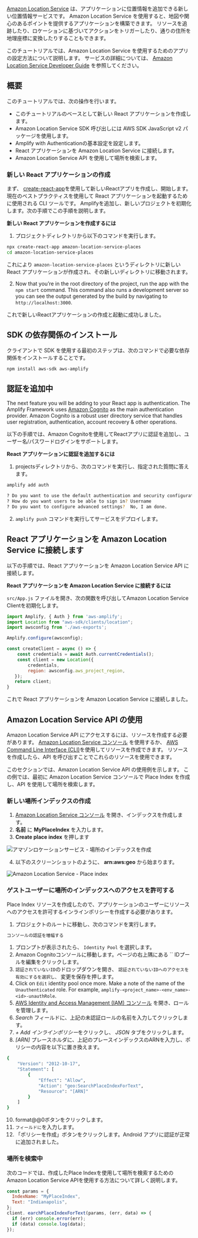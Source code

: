 [Amazon Location Service](https://aws.amazon.com/location/) は、アプリケーションに位置情報を追加できる新しい位置情報サービスです。 Amazon Location Service を使用すると、地図や関心のあるポイントを提供するアプリケーションを構築できます。 リソースを追跡したり、ロケーションに基づいてアクションをトリガーしたり、通りの住所を地理座標に変換したりすることもできます。

このチュートリアルでは、Amazon Location Service を使用するためのアプリの設定方法について説明します。 サービスの詳細については、 [Amazon Location Service Developer Guide](https://docs.aws.amazon.com/location/latest/developerguide/) を参照してください。

## 概要

このチュートリアルでは、次の操作を行います。

* このチュートリアルのベースとして新しい React アプリケーションを作成します。
* Amazon Location Service SDK 呼び出しには AWS SDK JavaScript v2 パッケージを使用します。
* Amplify with Authenticationの基本設定を設定します。
* React アプリケーションを Amazon Location Service に接続します。
* Amazon Location Service API を使用して場所を検索します。

### 新しい React アプリケーションの作成

まず、 [create-react-app](https://reactjs.org/docs/create-a-new-react-app.html)を使用して新しいReactアプリを作成し、開始します。 現在のベストプラクティスを使用して React アプリケーションを起動するために使用される CLI ツールです。 Amplifyを追加し、新しいプロジェクトを初期化します。次の手順でこの手順を説明します。

**新しい React アプリケーションを作成するには**

1. プロジェクトディレクトリから以下のコマンドを実行します。

```bash
npx create-react-app amazon-location-service-places
cd amazon-location-service-places
```

これにより `amazon-location-service-places` というディレクトリに新しい React アプリケーションが作成され、その新しいディレクトリに移動されます。

2. Now that you’re in the root directory of the project, run the app with the `npm start` command. This command also runs a development server so you can see the output generated by the build by navigating to `http://localhost:3000`.

これで新しいReactアプリケーションの作成と起動に成功しました。

## SDK の依存関係のインストール

クライアントで SDK を使用する最初のステップは、次のコマンドで必要な依存関係をインストールすることです。

```bash
npm install aws-sdk aws-amplify
```

## 認証を追加中

The next feature you will be adding to your React app is authentication. The Amplify Framework uses [Amazon Cognito](https://aws.amazon.com/cognito/) as the main authentication provider. Amazon Cognito is a robust user directory service that handles user registration, authentication, account recovery & other operations.

以下の手順では、Amazon Cognitoを使用してReactアプリに認証を追加し、ユーザー名/パスワードログインをサポートします。

**React アプリケーションに認証を追加するには**

1. projectsディレクトリから、次のコマンドを実行し、指定された質問に答えます。

```bash
amplify add auth

? Do you want to use the default authentication and security configuration? Default configuration
? How do you want users to be able to sign in? Username
? Do you want to configure advanced settings?  No, I am done.
```

2. `amplify push` コマンドを実行してサービスをデプロイします。

## React アプリケーションを Amazon Location Service に接続します

以下の手順では、React アプリケーションを Amazon Location Service API に接続します。

**React アプリケーションを Amazon Location Service に接続するには**

`src/App.js` ファイルを開き、次の関数を呼び出してAmazon Location Service Clientを初期化します。

```javascript
import Amplify, { Auth } from 'aws-amplify';
import Location from "aws-sdk/clients/location";
import awsconfig from './aws-exports';

Amplify.configure(awsconfig);

const createClient = async () => {
    const credentials = await Auth.currentCredentials();
    const client = new Location({
        credentials,
        region: awsconfig.aws_project_region,
   });
   return client;
}
```

これで React アプリケーションを Amazon Location Service に接続しました。

## Amazon Location Service API の使用

Amazon Location Service API にアクセスするには、リソースを作成する必要があります。 [Amazon Location Service コンソール](http://console.aws.amazon.com/location/home) を使用するか、 [AWS Command Line Interface (CLI)](https://aws.amazon.com/cli/)を使用してリソースを作成できます。 リソースを作成したら、API を呼び出すことでこれらのリソースを使用できます。

このセクションでは、Amazon Location Service API の使用例を示します。 この例では、最初に Amazon Location Service コンソールで Place Index を作成し、API を使用して場所を検索します。

### 新しい場所インデックスの作成

1. [Amazon Location Service コンソール](https://console.aws.amazon.com/location/places/home#/create) を開き、インデックスを作成します。
2. **名前** に **MyPlaceIndex** を入力します。
3. **Create place index** を押します

![アマゾンロケーションサービス - 場所のインデックスを作成](~/images/als/create-place-index.png)

4. 以下のスクリーンショットのように、 **arn:aws:geo** から始まります。

![Amazon Location Service - Place index](~/images/als/my-place-index.png)

### ゲストユーザーに場所のインデックスへのアクセスを許可する

Place Index リソースを作成したので、アプリケーションのユーザーにリソースへのアクセスを許可するインラインポリシーを作成する必要があります。

1. プロジェクトのルートに移動し、次のコマンドを実行します。
```bash
コンソールの認証を増幅する
```

1. プロンプトが表示されたら、 `Identity Pool` を選択します。
2. Amazon Cognitoコンソールに移動します。ページの右上隅にある `` IDプールを編集をクリックします。
3. `認証されていないID`のドロップダウンを開き、 `` 認証されていないIDへのアクセスを有効にするを選択し、 `` 変更を保存を押します。
4. Click on `Edit` identity pool once more. Make a note of the name of the `Unauthenticated` role. For example, `amplify-<project_name>-<env_name>-<id>-unauthRole`.
5. [AWS Identity and Access Management (IAM) コンソール](https://console.aws.amazon.com/iam/home#/roles) を開き、ロールを管理します。
6. *Search* フィールドに、上記の未認証ロールの名前を入力してクリックします。
7. *+ Add インラインポリシー*をクリックし、 *JSON* タブをクリックします。
8. *[ARN]* プレースホルダに、上記のプレースインデックスのARNを入力し、ポリシーの内容を以下に置き換えます。

```bash
{
    "Version": "2012-10-17",
    "Statement": [
        {
            "Effect": "Allow",
            "Action": "geo:SearchPlaceIndexForText",
            "Resource": "[ARN]"
        }
    ]
}
```

10. format@@0ボタンをクリックします。
11. `フィールドに`を入力します。
12. 「ポリシーを作成」ボタンをクリックします。Android アプリに認証が正常に追加されました。

### 場所を検索中

次のコードでは、作成したPlace Indexを使用して場所を検索するためのAmazon Location Service APIを使用する方法について詳しく説明します。

```javascript
const params = {
  IndexName: "MyPlaceIndex",
  Text: "Indianapolis",
};
client. earchPlaceIndexForText(params, (err, data) => {
  if (err) console.error(err);
  if (data) console.log(data);
});
```
